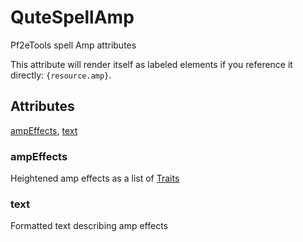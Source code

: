 # QuteSpellAmp

Pf2eTools spell Amp attributes

This attribute will render itself as labeled elements
if you reference it directly: `{resource.amp}`.

## Attributes

[ampEffects](#ampeffects), [text](#text)


### ampEffects

Heightened amp effects as a list of [Traits](../../NamedText.md)

### text

Formatted text describing amp effects
